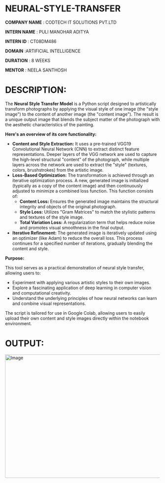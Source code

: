 # NEURAL-STYLE-TRANSFER

**COMPANY NAME** : CODTECH IT SOLUTIONS PVT.LTD

**INTERN NAME**  : PULI MANOHAR ADITYA

**INTERN ID**    : CT08DM486

**DOMAIN**       :ARTIFICIAL INTELLIGENCE

**DURATION**    : 8 WEEKS

**MENTOR**      : NEELA SANTHOSH

# **DESCRIPTION**:
The **Neural Style Transfer Model** is a Python script designed to artistically transform photographs by applying the visual style of one image (the "style image") to the content of another image (the "content image"). The result is a unique output image that blends the subject matter of the photograph with the aesthetic characteristics of the painting.

**Here's an overview of its core functionality:**

* **Content and Style Extraction:** It uses a pre-trained VGG19 Convolutional Neural Network (CNN) to extract distinct feature representations. Deeper layers of the VGG network are used to capture the high-level structural "content" of the photograph, while multiple layers across the network are used to extract the "style" (textures, colors, brushstrokes) from the artistic image.
* **Loss-Based Optimization:** The transformation is achieved through an iterative optimization process. A new, generated image is initialized (typically as a copy of the content image) and then continuously adjusted to minimize a combined loss function. This function consists of:
    * **Content Loss:** Ensures the generated image maintains the structural integrity and objects of the original photograph.
    * **Style Loss:** Utilizes "Gram Matrices" to match the stylistic patterns and textures of the style image.
    * **Total Variation Loss:** A regularization term that helps reduce noise and promotes visual smoothness in the final output.
* **Iterative Refinement:** The generated image is iteratively updated using an optimizer (like Adam) to reduce the overall loss. This process continues for a specified number of iterations, gradually blending the content and style.

**Purpose:**

This tool serves as a practical demonstration of neural style transfer, allowing users to:

* Experiment with applying various artistic styles to their own images.
* Explore a fascinating application of deep learning in computer vision and computational creativity.
* Understand the underlying principles of how neural networks can learn and combine visual representations.

The script is tailored for use in Google Colab, allowing users to easily upload their own content and style images directly within the notebook environment.

# **OUTPUT**:
<img width="1389" height="400" alt="Image" src="https://github.com/user-attachments/assets/3dac8313-cdd6-4359-9925-4d9631713fe6" />
